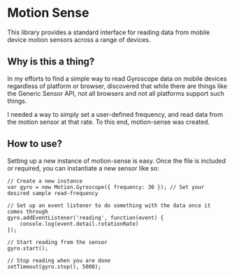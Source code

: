 # Motion Sense

This library provides a standard interface for reading data from mobile device motion sensors
across a range of devices.

## Why is this a thing?

In my efforts to find a simple way to read Gyroscope data on mobile devices regardless of platform or browser, 
discovered that while there are things like the Generic Sensor API, not all browsers and not all platforms support such things.

I needed a way to simply set a user-defined frequency, and read data from the motion sensor at that rate. To this end, motion-sense was created.

## How to use?

Setting up a new instance of motion-sense is easy. Once the file is included or required, you can instantiate a new sensor like so:

```
// Create a new instance
var gyro = new Motion.Gyroscope({ frequency: 30 }); // Set your desired sample read-frequency

// Set up an event listener to do something with the data once it comes through
gyro.addEventListener('reading', function(event) {
    console.log(event.detail.rotationRate)
});

// Start reading from the sensor
gyro.start();

// Stop reading when you are done
setTimeout(gyro.stop(), 5000);
```

